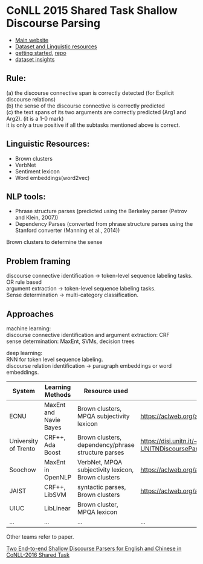 # CoNLL 2015 Shared Task Shallow Discourse Parsing
- [Main website](http://www.cs.brandeis.edu/~clp/conll15st/)
- [Dataset and Linguistic resources](http://www.cs.brandeis.edu/~clp/conll15st/dataset.html)
- [getting started](https://nbviewer.jupyter.org/github/attapol/conll15st/blob/master/tutorial/tutorial.ipynb), [repo](https://github.com/attapol/conll15st)
- [dataset insights](http://conll15st.blogspot.com/?view=classic)
  
## Rule:
(a) the discourse connective span is correctly
detected (for Explicit discourse relations) \
(b) the sense of the discourse connective is correctly
predicted \
(c) the text spans of its two arguments
are correctly predicted (Arg1 and Arg2). (it is a 1-0 mark)\
it is only a true positive if all the subtasks mentioned above is correct.


## Linguistic Resources:
- Brown clusters
- VerbNet
- Sentiment lexicon
- Word embeddings(word2vec)

## NLP tools:
- Phrase structure parses (predicted using the
Berkeley parser (Petrov and Klein, 2007))
- Dependency Parses (converted from phrase
structure parses using the Stanford converter
(Manning et al., 2014))

Brown clusters to determine the sense


## Problem framing
discourse connective identification -> token-level sequence labeling tasks. OR rule based \
argument extraction -> token-level sequence labeling tasks. \
Sense determination -> multi-category classification. 

## Approaches
machine learning: \
discourse connective identification and argument extraction: CRF \
sense determination: MaxEnt, SVMs, decision trees

deep learning:\
RNN for token level sequence labeling.\
discourse relation identification -> paragraph embeddings or word embeddings.


System | Learning Methods | Resource used | Paper | Code
---    | ---              | ---           | ---   | ---
ECNU   | MaxEnt and Navie Bayes | Brown clusters, MPQA subjectivity lexicon | https://aclweb.org/anthology/K15-2002 | https://github.com/lanmanok/conll2015_discourse
University of Trento | CRF++, Ada Boost | Brown clusters, dependency/phrase structure parses |  https://disi.unitn.it/~riccardi/papers2/CoNLL15-UNITNDiscourseParser.pdf | https://github.com/esrel/DP 
Soochow | MaxEnt in OpenNLP | VerbNet, MPQA subjectivity lexicon, Brown clusters | https://aclweb.org/anthology/K15-2004 | 
JAIST | CRF++, LibSVM | syntactic parses, Brown clusters | https://aclweb.org/anthology/K15-2010
UIUC | LibLinear | Brown cluster, MPQA lexicon | |
... | ... | ... | ... | ...

Other teams refer to paper.

[Two End-to-end Shallow Discourse Parsers for English and Chinese in CoNLL-2016 Shared Task](https://aclweb.org/anthology/K16-2004)

